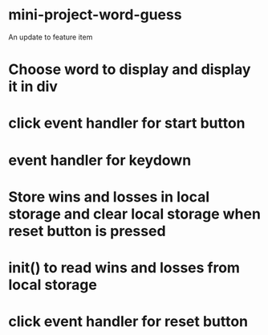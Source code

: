 # mini-project-word-guess

An update to feature item

# Choose word to display and display it in div
# click event handler for start button
# event handler for keydown
# Store wins and losses in local storage and clear local storage when reset button is pressed

# init() to read wins and losses from local storage 
# click event handler for reset button

